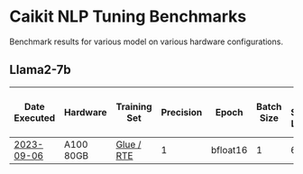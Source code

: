 # Caikit NLP Tuning Benchmarks

Benchmark results for various model on various hardware configurations.

## Llama2-7b

| Date Executed | Hardware | Training Set | Precision | Epoch | Batch Size | Max Source Length | Training Runtime (s) | Samples Per Second | Train Steps Per Second | Loss |
|---------------|--------------|-------|------------|-------------------|-----------|----------|--------------|--------------|--------------|------|
| [2023-09-06](./logs/llama2-7b/20230905_183655.output) | A100 80GB | [Glue / RTE](https://huggingface.co/datasets/glue) | 1 | bfloat16 | 1 | 6 | 4096 | 350 | 21.325 | 0.22 | 1.65 |
